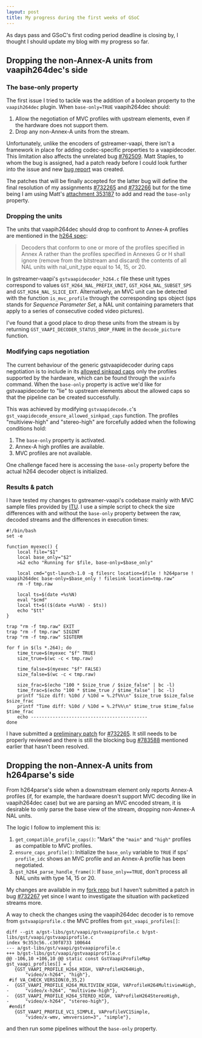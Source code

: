 ```yaml
---
layout: post
title: My progress during the first weeks of GSoC
---
```


As days pass and GSoC's first coding period deadline is closing by, I thought I should update my blog with my progress so far.

## Dropping the non-Annex-A units from vaapih264dec's side

### The base-only property

The first issue I tried to tackle was the addition of a boolean property to the `vaapih264dec` plugin.
When `base-only=TRUE` vaapih264dec should:

1. Allow the negotiation of MVC profiles with upstream elements, even if the hardware does not support them.
2. Drop any non-Annex-A units from the stream.

Unfortunately, unlike the encoders of gstreamer-vaapi, there isn't a framework in place for adding codec-specific properties to a vaapidecoder.
This limitation also affects the unrelated bug
[#762509](https://bugzilla.gnome.org/show_bug.cgi?id=762509).
Matt Staples, to whom the bug is assigned, had a patch ready before I could look further into the issue and new
[bug report](https://bugzilla.gnome.org/show_bug.cgi?id=783588)
was created.

The patches that will be finally accepted for the latter bug will define the final resolution of my assignments
[#732265](https://bugzilla.gnome.org/show_bug.cgi?id=732265) and [#732266](https://bugzilla.gnome.org/show_bug.cgi?id=732266)
but for the time being I am using Matt's
[attachment 353187](https://bugzilla.gnome.org/attachment.cgi?id=353187)
to add and read the `base-only` property.

### Dropping the units

The units that vaapih264dec should drop to confront to Annex-A profiles are mentioned in the
[h264 spec](https://www.itu.int/rec/T-REC-H.264):

> Decoders that conform to one or more of the profiles specified in Annex A rather than the profiles specified in Annexes G or H shall ignore (remove from the bitstream and discard) the contents of all NAL units with nal_unit_type equal to 14, 15, or 20.

In gstreamer-vaapi's `gstvaapidecoder_h264.c` file these unit types correspond to values `GST_H264_NAL_PREFIX_UNIT`, `GST_H264_NAL_SUBSET_SPS` and `GST_H264_NAL_SLICE_EXT`.
Alternatively, an MVC unit can be detected with the function `is_mvc_profile` through the corresponding sps object
(sps stands for *Sequence Parameter Set*, a NAL unit containing parameters that apply to a series of consecutive coded video pictures).

I've found that a good place to drop these units from the stream is by returning `GST_VAAPI_DECODER_STATUS_DROP_FRAME` in the `decode_picture` function.

### Modifying caps negotiation

The current behaviour of the generic gstvaapidecoder during caps negotiation is to include in its
[allowed sinkpad caps](https://gstreamer.freedesktop.org/documentation/application-development/basics/pads.html#capabilities-of-a-pad)
only the profiles supported by the hardware, which can be found through the `vainfo` command.
When the `base-only` property is active we'd like for gstvaapidecoder to "lie" to upstream elements about the allowed caps so that the pipeline can be created successfully.

This was achieved by modifying `gstvaapidecode.c`'s `gst_vaapidecode_ensure_allowed_sinkpad_caps` function.
The profiles "multiview-high" and "stereo-high" are forcefully added when the following conditions hold:

1. The `base-only` property is activated.
2. Annex-A high profiles are available.
3. MVC profiles are not available.

One challenge faced here is accessing the `base-only` property before the actual h264 decoder object is initialized.

### Results & patch

I have tested my changes to gstreamer-vaapi's codebase mainly with MVC sample files provided by
[ITU](https://www.itu.int/net/itu-t/sigdb/spevideo/VideoForm-s.aspx?val=102002641).
I use a simple script to check the size differences with and without the `base-only` property between the raw, decoded streams and the differences in execution times:

```
#!/bin/bash
set -e

function myexec() {
    local file="$1"
    local base_only="$2"
    >&2 echo "Running for $file, base-only=$base_only"

    local cmd="gst-launch-1.0 -q filesrc location=$file ! h264parse ! vaapih264dec base-only=$base_only ! filesink location=tmp.raw"
    rm -f tmp.raw

    local ts=$(date +%s%N)
    eval "$cmd"
    local tt=$(($(date +%s%N) - $ts))
    echo "$tt"
}

trap "rm -f tmp.raw" EXIT
trap "rm -f tmp.raw" SIGINT
trap "rm -f tmp.raw" SIGTERM

for f in $(ls *.264); do
    time_true=$(myexec "$f" TRUE)
    size_true=$(wc -c < tmp.raw)

    time_false=$(myexec "$f" FALSE)
    size_false=$(wc -c < tmp.raw)

    size_frac=$(echo "100 * $size_true / $size_false" | bc -l)
    time_frac=$(echo "100 * $time_true / $time_false" | bc -l)
    printf "Size diff: %10d / %10d = %.2f%%\n" $size_true $size_false $size_frac
    printf "Time diff: %10d / %10d = %.2f%%\n" $time_true $time_false $time_frac
    echo -------------------------------------------
done
```

I have submitted a [preliminary patch](https://bugzilla.gnome.org/attachment.cgi?id=354073&action=diff) for
[#732265](https://bugzilla.gnome.org/show_bug.cgi?id=732265).
It still needs to be properly reviewed and there is still the blocking bug
[#783588](https://bugzilla.gnome.org/show_bug.cgi?id=783588)
mentioned earlier that hasn't been resolved.

## Dropping the non-Annex-A units from h264parse's side

From h264parse's side when a downstream element only reports Annex-A profiles
(if, for example, the hardware doesn't support MVC decoding like in vaapih264dec case)
but we are parsing an MVC encoded stream, it is desirable to only parse the base view of the stream, dropping non-Annex-A NAL units.

The logic I follow to implement this is:

1. `get_compatible_profile_caps()`: "Mark" the `"main"` and `"high"` profiles as compatible to MVC profiles.
2. `ensure_caps_profile()`: Initialize the `base_only` variable to `TRUE` if sps' `profile_idc` shows an MVC profile and an Annex-A profile has been negotiated.
3. `gst_h264_parse_handle_frame()`: If `base_only==TRUE`, don't process all NAL units with type 14, 15 or 20.

My changes are available in my
[fork repo](https://github.com/orestisfl/gst-plugins-bad/commit/4f1e480ab2921752a0bf1c8b06557d8717bd8217)
but I haven't submitted a patch in bug
[#732267](https://bugzilla.gnome.org/show_bug.cgi?id=732267)
yet since I want to investigate the situation with packetized streams more.

A way to check the changes using the vaapih264dec decoder is to remove from `gstvaapiprofile.c` the MVC profiles from `gst_vaapi_profiles[]`:

```
diff --git a/gst-libs/gst/vaapi/gstvaapiprofile.c b/gst-libs/gst/vaapi/gstvaapiprofile.c
index 9c353c56..c30f8733 100644
--- a/gst-libs/gst/vaapi/gstvaapiprofile.c
+++ b/gst-libs/gst/vaapi/gstvaapiprofile.c
@@ -106,10 +106,10 @@ static const GstVaapiProfileMap gst_vaapi_profiles[] = {
   {GST_VAAPI_PROFILE_H264_HIGH, VAProfileH264High,
       "video/x-h264", "high"},
 #if VA_CHECK_VERSION(0,35,2)
-  {GST_VAAPI_PROFILE_H264_MULTIVIEW_HIGH, VAProfileH264MultiviewHigh,
-      "video/x-h264", "multiview-high"},
-  {GST_VAAPI_PROFILE_H264_STEREO_HIGH, VAProfileH264StereoHigh,
-      "video/x-h264", "stereo-high"},
 #endif
   {GST_VAAPI_PROFILE_VC1_SIMPLE, VAProfileVC1Simple,
       "video/x-wmv, wmvversion=3", "simple"},
```
and then run some pipelines without the `base-only` property.
